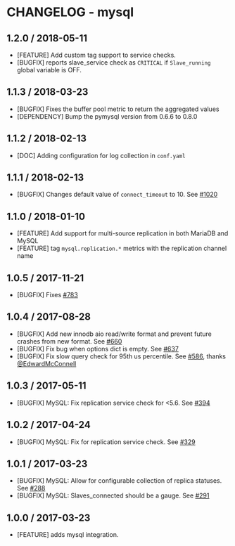 # CHANGELOG - mysql

## 1.2.0 / 2018-05-11

* [FEATURE] Add custom tag support to service checks.
* [BUGFIX] reports slave_service check as `CRITICAL` if `Slave_running` global variable is OFF.

## 1.1.3 / 2018-03-23

* [BUGFIX] Fixes the buffer pool metric to return the aggregated values
* [DEPENDENCY] Bump the pymysql version from 0.6.6 to 0.8.0

## 1.1.2 / 2018-02-13

* [DOC] Adding configuration for log collection in `conf.yaml`

## 1.1.1 / 2018-02-13

* [BUGFIX] Changes default value of `connect_timeout` to 10. See [#1020][]

## 1.1.0 / 2018-01-10

* [FEATURE] Add support for multi-source replication in both MariaDB and MySQL
* [FEATURE] tag `mysql.replication.*` metrics with the replication channel name

## 1.0.5 / 2017-11-21

* [BUGFIX] Fixes [#783][]

## 1.0.4 / 2017-08-28

* [BUGFIX] Add new innodb aio read/write format and prevent future crashes from new format. See [#660][]
* [BUGFIX] Fix bug when options dict is empty. See [#637][]
* [BUGFIX] Fix slow query check for 95th us percentile. See [#586][], thanks [@EdwardMcConnell][]

## 1.0.3 / 2017-05-11

* [BUGFIX] MySQL: Fix replication service check for <5.6. See [#394][]

## 1.0.2 / 2017-04-24

* [BUGFIX] MySQL: Fix for replication service check. See [#329][]

## 1.0.1 / 2017-03-23

* [BUGFIX] MySQL: Allow for configurable collection of replica statuses. See [#288][]
* [BUGFIX] MySQL: Slaves_connected should be a gauge. See [#291][]

## 1.0.0 / 2017-03-23

* [FEATURE] adds mysql integration.

<!--- The following link definition list is generated by PimpMyChangelog --->
[#288]: https://github.com/DataDog/integrations-core/issues/288
[#291]: https://github.com/DataDog/integrations-core/issues/291
[#329]: https://github.com/DataDog/integrations-core/issues/329
[#394]: https://github.com/DataDog/integrations-core/issues/394
[#586]: https://github.com/DataDog/integrations-core/issues/586
[#637]: https://github.com/DataDog/integrations-core/issues/637
[#660]: https://github.com/DataDog/integrations-core/issues/660
[#783]: https://github.com/DataDog/integrations-core/issues/783
[#1020]: https://github.com/DataDog/integrations-core/issues/1020
[@EdwardMcConnell]: https://github.com/EdwardMcConnell
